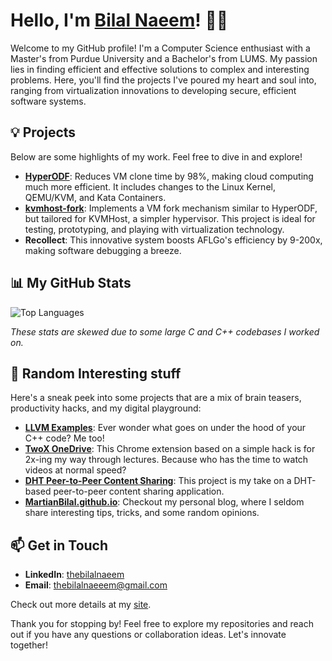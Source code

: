 # Hello, I'm [Bilal Naeem](https://bilalnaeem.netlify.app)! 👨‍💻

Welcome to my GitHub profile! I'm a Computer Science enthusiast with a Master's from Purdue University and a Bachelor's from LUMS. My passion lies in finding efficient and effective solutions to complex and interesting problems. Here, you'll find the projects I've poured my heart and soul into, ranging from virtualization innovations to developing secure, efficient software systems.


## 💡 Projects
Below are some highlights of my work. Feel free to dive in and explore!

- **[HyperODF](https://github.com/bilalnaeemcs/hyperodf)**: Reduces VM clone time by 98%, making cloud computing much more efficient. It includes changes to the Linux Kernel, QEMU/KVM, and Kata Containers.
- **[kvmhost-fork](https://github.com/bilalnaeemcs/kvm-host-fork)**: Implements a VM fork mechanism similar to HyperODF, but tailored for KVMHost, a simpler hypervisor. This project is ideal for testing, prototyping, and playing with virtualization technology.
- **Recollect**: This innovative system boosts AFLGo's efficiency by 9-200x, making software debugging a breeze.

## 📊 My GitHub Stats

<!-- ![Your GitHub stats](https://github-readme-stats.vercel.app/api?username=martianbilal&show_icons=true&count_private=true&theme=radical&include_all_commits=true) -->

![Top Languages](https://github-readme-stats.vercel.app/api/top-langs/?username=bilalnaeemcs&layout=compact&count_private=true&theme=radical&include_all_commits=true)

_These stats are skewed due to some large C and C++ codebases I worked on._


## 🌟 Random Interesting stuff
Here's a sneak peek into some projects that are a mix of brain teasers, productivity hacks, and my digital playground:

- **[LLVM Examples](https://github.com/bilalnaeemcs/llvm-examples)**: Ever wonder what goes on under the hood of your C++ code? Me too!
- **[TwoX OneDrive](https://github.com/bilalnaeemcs/twox_onedrive)**: This Chrome extension based on a simple hack is for 2x-ing my way through lectures. Because who has the time to watch videos at normal speed?
- **[DHT Peer-to-Peer Content Sharing](https://github.com/bilalnaeemcs/DHT)**: This project is my take on a DHT-based peer-to-peer content sharing application.
- **[MartianBilal.github.io](https://bilalnaeemcs.github.io)**: Checkout my personal blog, where I seldom share interesting tips, tricks, and some random opinions.


## 📫 Get in Touch
- **LinkedIn**: [thebilalnaeem](https://linkedin.com/in/thebilalnaeem)
- **Email**: [thebilalnaeeem@gmail.com](mailto:thebilalnaeeem@gmail.com)

Check out more details at my [site](https://bilalnaeem.netlify.app).

Thank you for stopping by! Feel free to explore my repositories and reach out if you have any questions or collaboration ideas. Let's innovate together!


<!--
**martianbilal/martianbilal** is a ✨ _special_ ✨ repository because its `README.md` (this file) appears on your GitHub profile.

Here are some ideas to get you started:

- 🔭 I’m currently working on ...
- 🌱 I’m currently learning ...
- 👯 I’m looking to collaborate on ...
- 🤔 I’m looking for help with ...
- 💬 Ask me about ...
- 📫 How to reach me: ...
- 😄 Pronouns: ...
- ⚡ Fun fact: ...
-->
